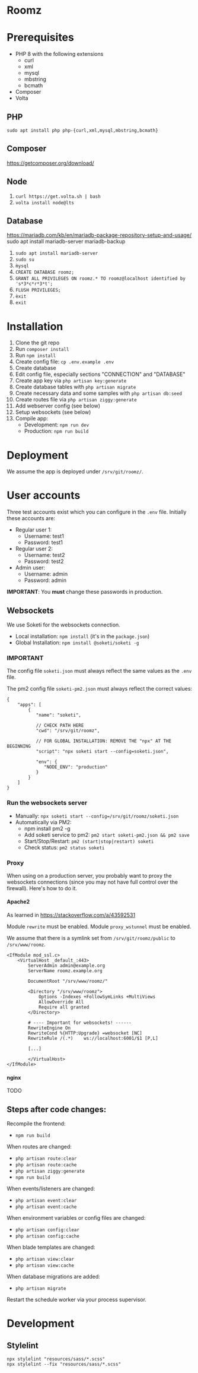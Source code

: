 # Roomz

# Prerequisites

- PHP 8 with the following extensions
  - curl
  - xml
  - mysql
  - mbstring
  - bcmath
- Composer
- Volta

## PHP

`sudo apt install php php-{curl,xml,mysql,mbstring,bcmath}`

## Composer

https://getcomposer.org/download/

## Node

1. `curl https://get.volta.sh | bash`
2. `volta install node@lts` 

## Database

https://mariadb.com/kb/en/mariadb-package-repository-setup-and-usage/
sudo apt install mariadb-server mariadb-backup

1. `sudo apt install mariadb-server`
2. `sudo su`
3. `m̀ysql`
4. `CREATE DATABASE roomz;`
5. `GRANT ALL PRIVILEGES ON roomz.* TO roomz@localhost identified by 's*3*c*r*3*t';`
6. `FLUSH PRIVILEGES;`
7. `èxit`
8. `exit`

# Installation

1. Clone the git repo
2. Run `composer install`
3. Run `npm install`
4. Create config file: `cp .env.example .env`
5. Create database
6. Edit config file, especially sections "CONNECTION" and "DATABASE"
7. Create app key via `php artisan key:generate`
8. Create database tables with `php artisan migrate`
9. Create necessary data and some samples with `php artisan db:seed`
10. Create routes file via `php artisan ziggy:generate`
11. Add webserver config (see below)
12. Setup websockets (see below)
13. Compile app:
    - Development: `npm run dev`
    - Production: `npm run build`

# Deployment
We assume the app is deployed under `/srv/git/roomz/`.

# User accounts
Three test accounts exist which you can configure in the `.env` file.
Initially these accounts are:

- Regular user 1:
  - Username: test1
  - Password: test1
- Regular user 2:
  - Username: test2
  - Password: test2
- Admin user:
  - Username: admin
  - Password: admin

**IMPORTANT**: You **must** change these passwords in production.

## Websockets
We use Soketi for the websockets connection.

* Local installation: `npm install` (it's in the `package.json`)
* Global Installation: `npm install @soketi/soketi -g`

### IMPORTANT
The config file `soketi.json` must always reflect the same values as the `.env` file. 

The pm2 config file `soketi-pm2.json` must always reflect the correct values:

````
{
    "apps": [
        {
           "name": "soketi",
           
           // CHECK PATH HERE
           "cwd": "/srv/git/roomz",

           // FOR GLOBAL INSTALLATION: REMOVE THE "npx" AT THE BEGINNING
           "script": "npx soketi start --config=soketi.json",
           
           "env": {
              "NODE_ENV": "production"
           }
        }
    ]
}
````

### Run the websockets server
* Manually: `npx soketi start --config=/srv/git/roomz/soketi.json`
* Automatically via PM2:
  * npm install pm2 -g
  * Add soketi service to pm2: `pm2 start soketi-pm2.json && pm2 save`
  * Start/Stop/Restart: `pm2 (start|stop|restart) soketi`
  * Check status: `pm2 status soketi`

### Proxy

When using on a production server, you probably want to proxy the websockets connections 
(since you may not have full control over the firewall). Here's how to do it.

#### Apache2
As learned in https://stackoverflow.com/a/43592531

Module `rewrite` must be enabled.
Module `proxy_wstunnel` must be enabled.

We assume that there is a symlink set from `/srv/git/roomz/public` to `/srv/www/roomz`.

````
<IfModule mod_ssl.c>
    <VirtualHost _default_:443>
        ServerAdmin admin@example.org
        ServerName roomz.example.org

        DocumentRoot "/srv/www/roomz/"

        <Directory "/srv/www/roomz">
            Options -Indexes +FollowSymLinks +MultiViews
            AllowOverride All
            Require all granted    
        </Directory>

        # ---- Important for websockets! ------
        RewriteEngine On
        RewriteCond %{HTTP:Upgrade} =websocket [NC]
        RewriteRule /(.*)    ws://localhost:6001/$1 [P,L]
        
        [...]

        </VirtualHost>
</IfModule>
````

#### nginx
TODO

## Steps after code changes:
Recompile the frontend:
- `npm run build`

When routes are changed:
- `php artisan route:clear`
- `php artisan route:cache`
- `php artisan ziggy:generate`
- `npm run build`

When events/listeners are changed:
- `php artisan event:clear`
- `php artisan event:cache`

When environment variables or config files are changed:
- `php artisan config:clear`
- `php artisan config:cache`

When blade templates are changed:
- `php artisan view:clear`
- `php artisan view:cache`

When database migrations are added:
- `php artisan migrate`

Restart the schedule worker via your process supervisor.

# Development

## Stylelint
```
npx stylelint "resources/sass/*.scss"
npx stylelint --fix "resources/sass/*.scss"
```
